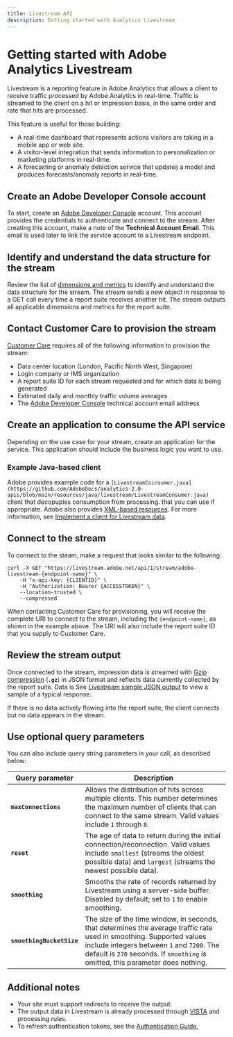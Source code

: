 ```yaml
---
title: Livestream API
description: Getting started with Analytics Livestream
---
```


# Getting started with Adobe Analytics Livestream

Livestream is a reporting feature in Adobe Analytics that allows a client to receive traffic processed by Adobe Analytics in real-time. Traffic is streamed to the client on a hit or impression basis, in the same order and rate that hits are processed.

This feature is useful for those building:

* A real-time dashboard that represents actions visitors are taking in a mobile app or web site.
* A visitor-level integration that sends information to personalization or marketing platforms in real-time.
* A forecasting or anomaly detection service that updates a model and produces forecasts/anomaly reports in real-time.

## Create an Adobe Developer Console account

To start, create an [Adobe Developer Console](https://www.adobe.io/authentication/auth-methods.html#!AdobeDocs/adobeio-auth/master/AuthenticationOverview/ServiceAccountIntegration.md) account. This account provides the credentials to authenticate and connect to the stream. After creating this account, make a note of the **Technical Account Email**. This email is used later to link the service account to a Livestream endpoint.

## Identify and understand the data structure for the stream

Review the list of [dimensions and metrics](variable-reference.md) to identify and understand the data structure for the stream. The stream sends a new object in response to a GET call every time a report suite receives another hit. The stream outputs all applicable dimensions and metrics for the report suite. 

## Contact Customer Care to provision the stream

[Customer Care](https://helpx.adobe.com/contact.html) requires all of the following information to provision the stream:

* Data center location (London, Pacific North West, Singapore)
* Login company or IMS organization
* A report suite ID for each stream requested and for which data is being generated
* Estimated daily and monthly traffic volume averages
* The [Adobe Developer Console](https://developer.adobe.com/console/home) technical account email address

## Create an application to consume the API service

Depending on the use case for your stream, create an application for the service. This application should include the business logic you want to use. 

### Example Java-based client

Adobe provides example code for a `[LivestreamCoinsumer.java](https://github.com/AdobeDocs/analytics-2.0-apis/blob/main/resources/java/livestream/LivestreamConsumer.java)` client that decopuples consumption from processing. that you can use if appropriate. Adobe also provides [XML-based resources](https://github.com/AdobeDocs/analytics-2.0-apis/blob/main/resources/java/livestream/pom.xml). For more information, see [Implement a client for Livestream data](https://github.com/AdobeDocs/analytics-2.0-apis/blob/main/resources/java/livestream/client-readme.md).

## Connect to the stream

To connect to the steam, make a request that looks similar to the following:


```
curl -X GET "https://livestream.adobe.net/api/1/stream/adobe-livestream-{endpoint-name}" \
    -H "x-api-key: {CLIENTID}" \
    -H "Authorization: Bearer {ACCESSTOKEN}" \
    --location-trusted \
    --compressed
```

When contacting Customer Care for provisioning, you will receive the complete URI to connect to the stream, including the `{endpoint-name}`, as shown in the example above. The URI will also include the report suite ID that you supply to Customer Care. 

## Review the stream output

Once connected to the stream, impression data is streamed with [Gzip compression](https://www.gnu.org/software/gzip/manual/gzip.html) (**`.gz`**) in JSON format and reflects data currently collected by the report suite. Data is See [Livestream sample JSON output](example-output.md) to view a sample of a typical response.

If there is no data actively flowing into the report suite, the client connects but no data appears in the stream.

## Use optional query parameters

You can also include query string parameters in your call, as described below:

Query parameter | Description
---|---
**`maxConnections`** | Allows the distribution of hits across multiple clients. This number determines the maximum number of clients that can connect to the same stream. Valid values include `1` through `8`.
**`reset`** | The age of data to return during the initial connection/reconnection. Valid values include `smallest` (streams the oldest possible data) and `largest` (streams the newest possible data).
**`smoothing`** | Smooths the rate of records returned by Livestream using a server-side buffer. Disabled by default; set to `1` to enable smoothing.
**`smoothingBucketSize`** | The size of the time window, in seconds, that determines the average traffic rate used in smoothing. Supported values include integers between `1` and `7200`. The default is `270` seconds. If `smoothing` is omitted, this parameter does nothing.

## Additional notes

* Your site must support redirects to receive the output.
* The output data in Livestream is already processed through [VISTA](https://experienceleague.adobe.com/docs/analytics/technotes/vista.html) and processing rules.
* To refresh authentication tokens, see the [Authentication Guide.](https://developer.adobe.com/developer-console/docs/guides/authentication/UserAuthentication/IMS/#refreshing-access-tokens)

